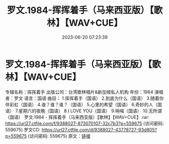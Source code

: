 ﻿---
title: 罗文.1984-挥挥着手（马来西亚版）【歌林】【WAV+CUE】
date: 2023-06-20 07:23:39
categories: WAV车载音乐、镜像
tags: 华语中文
---
# 罗文.1984-挥挥着手（马来西亚版）【歌林】【WAV+CUE】

专辑名称：挥挥着手
出版公司：台湾歌林唱片&新加坡私人机构
年份：1984
演唱者：罗文
语言：国语
曲目：
1.挥挥着手（国语）
2.到底为什么（国语）
3.随着你伴彩虹（国语）
4.谁？谁？谁？（国语）
5.心里的希望（国语）
6.奇妙的人（国语）
7.星期六的夜晚（国语）
8.I LOVE YOU（国语）
9.呐喊（国语）
10.无所谓（国语）
罗文.1984 - 挥挥着手（马来西亚版）【歌林】【WAV+CUE】.rar: https://url27.ctfile.com/f/9388027-873070107-32c7b3?p=559675
(访问密码: 559675)
罗文CD: https://url27.ctfile.com/d/9388027-43778727-93d805?p=559675
(访问密码: 559675)
原文：[链接](https://blog.sina.com.cn/s/blog_1647c7e76010312eq.html)